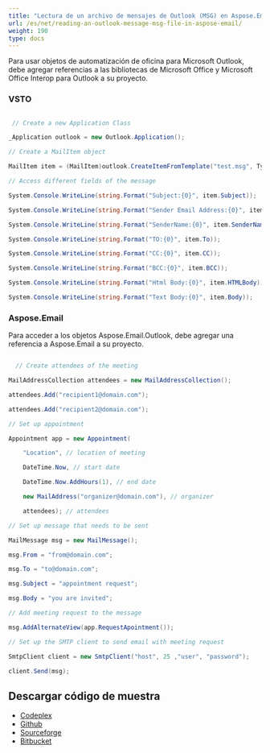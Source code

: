 ```yaml
---
title: "Lectura de un archivo de mensajes de Outlook (MSG) en Aspose.Email"
url: /es/net/reading-an-outlook-message-msg-file-in-aspose-email/
weight: 190
type: docs
---
```



Para usar objetos de automatización de oficina para Microsoft Outlook, debe agregar referencias a las bibliotecas de Microsoft Office y Microsoft Office Interop para Outlook a su proyecto.
### **VSTO**
``` cs

 // Create a new Application Class

_Application outlook = new Outlook.Application();

// Create a MailItem object

MailItem item = (MailItem)outlook.CreateItemFromTemplate("test.msg", Type.Missing);

// Access different fields of the message

System.Console.WriteLine(string.Format("Subject:{0}", item.Subject));

System.Console.WriteLine(string.Format("Sender Email Address:{0}", item.SenderEmailAddress));

System.Console.WriteLine(string.Format("SenderName:{0}", item.SenderName));

System.Console.WriteLine(string.Format("TO:{0}", item.To));

System.Console.WriteLine(string.Format("CC:{0}", item.CC));

System.Console.WriteLine(string.Format("BCC:{0}", item.BCC));

System.Console.WriteLine(string.Format("Html Body:{0}", item.HTMLBody));

System.Console.WriteLine(string.Format("Text Body:{0}", item.Body));

```
### **Aspose.Email**
Para acceder a los objetos Aspose.Email.Outlook, debe agregar una referencia a Aspose.Email a su proyecto.

``` cs

  // Create attendees of the meeting

MailAddressCollection attendees = new MailAddressCollection();

attendees.Add("recipient1@domain.com");

attendees.Add("recipient2@domain.com");

// Set up appointment

Appointment app = new Appointment(

    "Location", // location of meeting

    DateTime.Now, // start date

    DateTime.Now.AddHours(1), // end date

    new MailAddress("organizer@domain.com"), // organizer

    attendees); // attendees

// Set up message that needs to be sent

MailMessage msg = new MailMessage();

msg.From = "from@domain.com";

msg.To = "to@domain.com";

msg.Subject = "appointment request";

msg.Body = "you are invited";

// Add meeting request to the message

msg.AddAlternateView(app.RequestApointment());

// Set up the SMTP client to send email with meeting request

SmtpClient client = new SmtpClient("host", 25 ,"user", "password");

client.Send(msg);

```
## **Descargar código de muestra**
- [Codeplex](https://asposevsto.codeplex.com/downloads/get/772943)
- [Github](https://github.com/asposemarketplace/Aspose_for_VSTO/releases/download/5/Reading.an.Outlook.Message.MSG.File.Aspose.Email.zip)
- [Sourceforge](http://goo.gl/TpCQPp)
- [Bitbucket](https://bitbucket.org/asposemarketplace/aspose-for-vsto/downloads/Reading%20an%20Outlook%20Message%20\(MSG\)%20File%20\(Aspose.Email\).zip)
